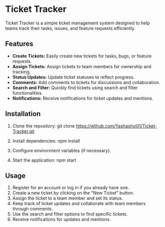 # Ticket Tracker

Ticket Tracker is a simple ticket management system designed to help teams track their tasks, issues, and feature requests efficiently.

## Features

- **Create Tickets:** Easily create new tickets for tasks, bugs, or feature requests.
- **Assign Tickets:** Assign tickets to team members for ownership and tracking.
- **Status Updates:** Update ticket statuses to reflect progress.
- **Comments:** Add comments to tickets for discussions and collaboration.
- **Search and Filter:** Quickly find tickets using search and filter functionalities.
- **Notifications:** Receive notifications for ticket updates and mentions.

## Installation

1. Clone the repository:
git clone https://github.com/Yashashvi01/Ticket-Tracker.git

2. Install dependencies:
npm install

3. Configure environment variables (if necessary).
4. Start the application:
npm start


## Usage

1. Register for an account or log in if you already have one.
2. Create a new ticket by clicking on the "New Ticket" button.
3. Assign the ticket to a team member and set its status.
4. Keep track of ticket updates and collaborate with team members through comments.
5. Use the search and filter options to find specific tickets.
6. Receive notifications for updates and mentions.

